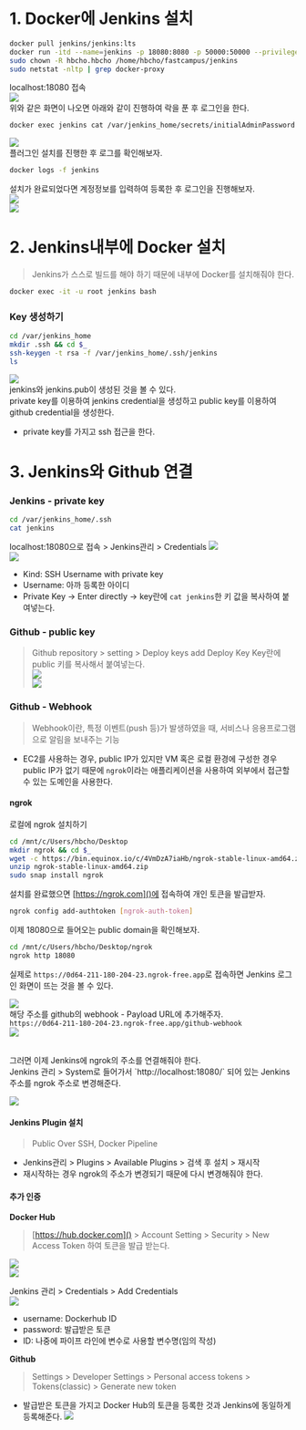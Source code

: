 # 1. Docker에 Jenkins 설치
```bash
docker pull jenkins/jenkins:lts
docker run -itd --name=jenkins -p 18080:8080 -p 50000:50000 --privileged=true -u root --restart=always -v /var/run/docker.sock:/var/run/docker.sock -v /home/hbcho/fastcampus/jenkins:/var/jenkins_home jenkins/jenkins:lts
sudo chown -R hbcho.hbcho /home/hbcho/fastcampus/jenkins
sudo netstat -nltp | grep docker-proxy
```
localhost:18080 접속<br/>
![](img/실습/1.png)<br/>
위와 같은 화면이 나오면 아래와 같이 진행하여 락을 푼 후 로그인을 한다.<br/>
```bash
docker exec jenkins cat /var/jenkins_home/secrets/initialAdminPassword
```
![](img/실습/2.png)<br/>
플러그인 설치를 진행한 후 로그를 확인해보자.<br/>
```bash
docker logs -f jenkins
```
설치가 완료되었다면 계정정보를 입력하여 등록한 후 로그인을 진행해보자.<br/>
![](img/실습/3.png)<br/>
![](img/실습/4.png)<br/>

# 2. Jenkins내부에 Docker 설치
> Jenkins가 스스로 빌드를 해야 하기 때문에 내부에 Docker를 설치해줘야 한다.

```bash
docker exec -it -u root jenkins bash
```
### Key 생성하기 
```bash
cd /var/jenkins_home
mkdir .ssh && cd $_
ssh-keygen -t rsa -f /var/jenkins_home/.ssh/jenkins
ls 
```
![](img/실습/5.png)<br/>
jenkins와 jenkins.pub이 생성된 것을 볼 수 있다.<br/>
private key를 이용하여 jenkins credential을 생성하고 public key를 이용하여 github credential을 생성한다.<br/>
- private key를 가지고 ssh 접근을 한다.

# 3. Jenkins와 Github 연결 
### Jenkins - private key
```bash
cd /var/jenkins_home/.ssh
cat jenkins
```
localhost:18080으로 접속 > Jenkins관리 > Credentials
![](img/실습/6.png)<br/>
![](img/실습/7.png)<br/>
- Kind: SSH Username with private key
- Username: 아까 등록한 아이디
- Private Key -> Enter directly -> key란에 `cat jenkins`한 키 값을 복사하여 붙여넣는다.

### Github - public key
> Github repository > setting > Deploy keys add Deploy Key
Key란에 public 키를 복사해서 붙여넣는다.<br/>
![](img/실습/8.png)<br/>
![](img/실습/9.png)<br/>

### Github - Webhook
> Webhook이란, 특정 이벤트(push 등)가 발생하였을 때, 서비스나 응용프로그램으로 알림을 보내주는 기능
- EC2를 사용하는 경우, public IP가 있지만 VM 혹은 로컬 환경에 구성한 경우 public IP가 없기 때문에 `ngrok`이라는 애플리케이션을 사용하여 외부에서 접근할 수 있는 도메인을 사용한다.<br/>

#### ngrok
로컬에 ngrok 설치하기<br/>
```bash
cd /mnt/c/Users/hbcho/Desktop
mkdir ngrok && cd $_
wget -c https://bin.equinox.io/c/4VmDzA7iaHb/ngrok-stable-linux-amd64.zip
unzip ngrok-stable-linux-amd64.zip
sudo snap install ngrok
```
설치를 완료했으면 [https://ngrok.com]()에 접속하여 개인 토큰을 발급받자.<br/> 
```bash
ngrok config add-authtoken [ngrok-auth-token]
```
이제 18080으로 들어오는 public domain을 확인해보자.<br/>
```bash
cd /mnt/c/Users/hbcho/Desktop/ngrok 
ngrok http 18080
```
실제로 `https://0d64-211-180-204-23.ngrok-free.app`로 접속하면 Jenkins 로그인 화면이 뜨는 것을 볼 수 있다.<br/>

![](img/실습/10.png)<br/>
해당 주소를 github의 webhook - Payload URL에 추가해주자.<br/>
`https://0d64-211-180-204-23.ngrok-free.app/github-webhook` <br/>
![](img/실습/11.png)<br/>

<br/>
그러면 이제 Jenkins에 ngrok의 주소를 연결해줘야 한다.<br/> 
Jenkins 관리 > System로 들어가서 `http://localhost:18080/` 되어 있는 Jenkins 주소를 ngrok 주소로 변경해준다.<br/>

![](img/실습/12.png)<br/>


#### Jenkins Plugin 설치
> Public Over SSH, Docker Pipeline
- Jenkins관리 > Plugins > Available Plugins > 검색 후 설치 > 재시작
- 재시작하는 경우 ngrok의 주소가 변경되기 때문에 다시 변경해줘야 한다.

#### 추가 인증
<b>Docker Hub</b><br/>

> [https://hub.docker.com]() > Account Setting > Security > New Access Token 하여 토큰을 발급 받는다.<br/>

![](img/실습/13.png)<br/>
![](img/실습/14.png)<br/>

Jenkins 관리 > Credentials > Add Credentials <br/>
![](img/실습/15.png)<br/>
- username: Dockerhub ID
- password: 발급받은 토큰
- ID: 나중에 파이프 라인에 변수로 사용할 변수명(임의 작성)
  
 
<b>Github</b><br/>
> Settings > Developer Settings > Personal access tokens > Tokens(classic) > Generate new token
- 발급받은 토큰을 가지고 Docker Hub의 토큰을 등록한 것과 Jenkins에 동일하게 등록해준다.
![](img/실습/15.png)<br/>